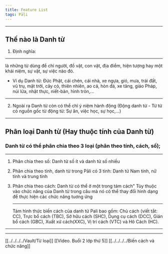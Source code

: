 ```yaml
---
title: Feature List
tags: Pāḷi
---
```

---
## Thế nào là Danh từ
1. Định nghĩa: 

---
là những từ dùng để chỉ người, đồ vật, con vật, địa điểm, hiện tượng hay một khái niệm, sự vật, sự việc nào đó.
- Ví dụ Danh từ: Đức Phật, cái chén, cái nhà, xe ngựa, gió, mưa, trái đất, vũ trụ, mặt trời, cây cỏ, thiên nhiên, ao cá, hòn đá, xe tăng, giáo Pháp, núi lửa, nhật thực, niết-bàn, hình tròn,...

---
2. Ngoài ra Danh từ còn có thể chỉ ý niệm hành động (Động danh từ - Từ từ có nguồn gốc từ động từ: Sự ăn, việc học, sự học,...)

---
## Phân loại Danh từ (Hay thuộc tính của Danh từ)
### Danh từ  có thể phân chia theo 3 loại (phân theo tính, cách, số);
---
1. Phân chia theo số: Danh từ số ít và danh từ số nhiều
2. Phân chia theo tính, danh từ trong Pāli có 3 tính: Danh từ Nam tính, nữ tính và trung tính
3. Phân chia theo cách: Danh từ có thể ở một trong tám cách"
	Tùy thuộc vào chức năng của Danh từ trong câu mà nó có thể thay đổi hình dạng để thực hiện các chức năng tuơng ứng
	
	---
	Tám hình thức biến cách của danh từ Pali bao gồm: Chủ cách (viết tắt: CC), Trực bổ cách (TBC), Sở hữu cách (SHC), Dụng cụ cách (DCC), Gián bổ cách (GBC), Xuất xứ cách(XXC), Vị trí cách (VTC) và Hô Cách (HC).

---
---
[[../../../../Vault/Từ loại]]
[[Video. Buổi 2 lớp thứ 5]]
[[../../../../Biến cách và chức năng]]


